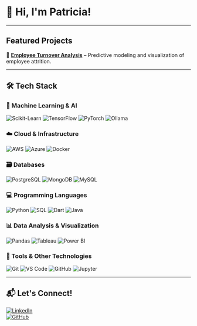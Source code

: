 # 👋 Hi, I'm Patricia!  

---

## Featured Projects  

📌 **[Employee Turnover Analysis](https://github.com/patricia-blazquez/Employee-Turnover-ML)** – Predictive modeling and visualization of employee attrition.  

<!--
 *More projects on my GitHub!*  
-->

---

## 🛠️ Tech Stack  

### 🤖 Machine Learning & AI  
  ![Scikit-Learn](https://img.shields.io/badge/Scikit%20Learn-Machine%20Learning-blue?style=flat&logo=scikitlearn)  ![TensorFlow](https://img.shields.io/badge/TensorFlow-Machine%20Learning-blue?style=flat&logo=tensorflow)  ![PyTorch](https://img.shields.io/badge/PyTorch-Machine%20Learning-red?style=flat&logo=pytorch)  ![Ollama](https://img.shields.io/badge/Ollama-LLM-orange?style=flat) 

### ☁️ Cloud & Infrastructure  
  ![AWS](https://img.shields.io/badge/AWS-Cloud-orange?style=flat&logo=amazonaws)  ![Azure](https://img.shields.io/badge/Azure-Cloud-blue?style=flat&logo=microsoftazure)  ![Docker](https://img.shields.io/badge/Docker-Containerization-blue?style=flat&logo=docker)  

### 🗃️ Databases  
  ![PostgreSQL](https://img.shields.io/badge/PostgreSQL-Database-blue?style=flat&logo=postgresql)  ![MongoDB](https://img.shields.io/badge/MongoDB-Database-green?style=flat&logo=mongodb)  ![MySQL](https://img.shields.io/badge/MySQL-Database-blue?style=flat&logo=mysql)  

### 💻 Programming Languages  
  ![Python](https://img.shields.io/badge/Python-Programming-blue?style=flat&logo=python)  ![SQL](https://img.shields.io/badge/SQL-Database-blue?style=flat&logo=postgresql)  ![Dart](https://img.shields.io/badge/Dart-Programming-blue?style=flat&logo=dart)  ![Java](https://img.shields.io/badge/Java-Programming-blue?style=flat&logo=java)  

### 📊 Data Analysis & Visualization  
  ![Pandas](https://img.shields.io/badge/Pandas-Data%20Analysis-blue?style=flat&logo=pandas)  ![Tableau](https://img.shields.io/badge/Tableau-Visualization-orange?style=flat&logo=tableau)  ![Power BI](https://img.shields.io/badge/Power%20BI-Visualization-yellow?style=flat&logo=powerbi)  

### 🔧 Tools & Other Technologies  
  ![Git](https://img.shields.io/badge/Git-Tools-orange?style=flat&logo=git)  ![VS Code](https://img.shields.io/badge/VS%20Code-Editor-blue?style=flat&logo=visualstudiocode)  ![GitHub](https://img.shields.io/badge/GitHub-Tools-black?style=flat&logo=github)  ![Jupyter](https://img.shields.io/badge/Jupyter-Notebook-blue?style=flat&logo=jupyter) 


---

## 📬 Let's Connect!  

[![LinkedIn](https://img.shields.io/badge/LinkedIn-Connect-blue?style=flat&logo=linkedin)](https://linkedin.com/in/patriciablazquezgarcia)  
[![GitHub](https://img.shields.io/badge/GitHub-Profile-black?style=flat&logo=github)](https://github.com/patricia-blazquez)  
